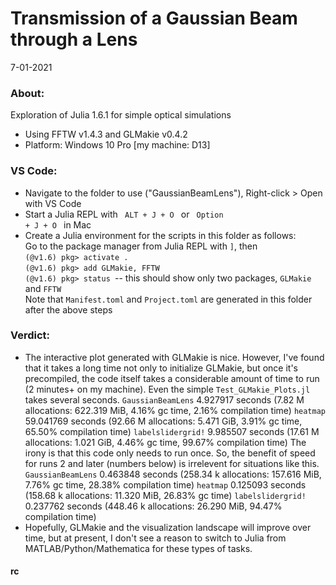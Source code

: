 # Transmission of a Gaussian Beam through a Lens
7-01-2021
### About:
Exploration of Julia 1.6.1 for simple optical simulations
- Using FFTW v1.4.3 and GLMakie v0.4.2
- Platform: Windows 10 Pro [my machine: D13]

### VS Code:
- Navigate to the folder to use ("GaussianBeamLens"), Right-click > Open with VS Code
- Start a Julia REPL with <code> ALT + J + O </code> or <code> Option + J + O </code> in Mac
- Create a Julia environment for the scripts in this folder as follows:\
  Go to the package manager from Julia REPL with <code>]</code>, then \
    <code>(@v1.6) pkg> activate .</code> \
    <code>(@v1.6) pkg> add GLMakie, FFTW </code>\
    <code>(@v1.6) pkg> status </code>-- this should show only two packages, <code>GLMakie </code> and <code>FFTW</code>\
  Note that <code>Manifest.toml</code> and <code>Project.toml</code> are generated in this folder after the above steps

### Verdict:
  - The interactive plot generated with GLMakie is nice. However, I've found that it takes a long time not only to initialize GLMakie, but once 
  it's precompiled, the code itself takes a considerable amount of time to run (2 minutes+ on my machine). Even the simple <code>Test_GLMakie_Plots.jl</code> takes several seconds.
  <code>GaussianBeamLens</code>  4.927917 seconds (7.82 M allocations: 622.319 MiB, 4.16% gc time, 2.16% compilation time)
  <code>heatmap</code>  59.041769 seconds (92.66 M allocations: 5.471 GiB, 3.91% gc time, 65.50% compilation time)
  <code>labelslidergrid!</code>  9.985507 seconds (17.61 M allocations: 1.021 GiB, 4.46% gc time, 99.67% compilation time)
  The irony is that this code only needs to run once. So, the benefit of speed for runs 2 and later (numbers below) is irrelevent for situations like this.
  <code>GaussianBeamLens</code>  0.463848 seconds (258.34 k allocations: 157.616 MiB, 7.76% gc time, 28.38% compilation time)
  <code>heatmap</code>  0.125093 seconds (158.68 k allocations: 11.320 MiB, 26.83% gc time)
  <code>labelslidergrid!</code>  0.237762 seconds (448.46 k allocations: 26.290 MiB, 94.47% compilation time)
  - Hopefully, GLMakie and the visualization landscape will improve over time, but at present, I don't see a reason to switch to Julia from MATLAB/Python/Mathematica for these types of tasks. 
#### rc
